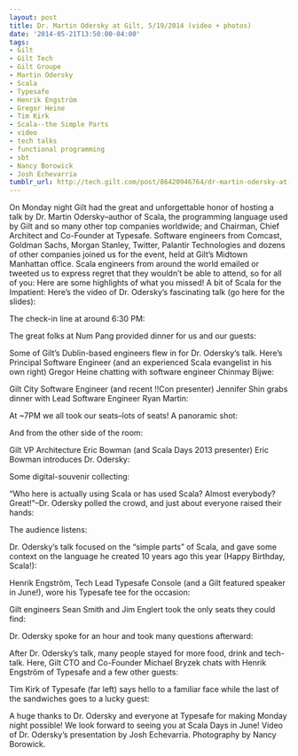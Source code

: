 ```yaml
---
layout: post
title: Dr. Martin Odersky at Gilt, 5/19/2014 (video + photos)
date: '2014-05-21T13:50:00-04:00'
tags:
- Gilt
- Gilt Tech
- Gilt Groupe
- Martin Odersky
- Scala
- Typesafe
- Henrik Engström
- Gregor Heine
- Tim Kirk
- Scala--the Simple Parts
- video
- tech talks
- functional programming
- sbt
- Nancy Borowick
- Josh Echevarria
tumblr_url: http://tech.gilt.com/post/86420946764/dr-martin-odersky-at-gilt-5-19-2014-video
---
```


On Monday night Gilt had the great and unforgettable honor of hosting a talk by Dr. Martin Odersky–author of Scala, the programming language used by Gilt and so many other top companies worldwide; and Chairman, Chief Architect and Co-Founder at Typesafe. Software engineers from Comcast, Goldman Sachs, Morgan Stanley, Twitter, Palantir Technologies and dozens of other companies joined us for the event, held at Gilt’s Midtown Manhattan office. Scala engineers from around the world emailed or tweeted us to express regret that they wouldn’t be able to attend, so for all of you: Here are some highlights of what you missed!
A bit of Scala for the Impatient: Here’s the video of Dr. Odersky’s fascinating talk (go here for the slides):

The check-in line at around 6:30 PM:

The great folks at Num Pang provided dinner for us and our guests:

Some of Gilt’s Dublin-based engineers flew in for Dr. Odersky’s talk. Here’s Principal Software Engineer (and an experienced Scala evangelist in his own right) Gregor Heine chatting with software engineer Chinmay Bijwe:

Gilt City Software Engineer (and recent !!Con presenter) Jennifer Shin grabs dinner with Lead Software Engineer Ryan Martin:

At ~7PM we all took our seats–lots of seats! A panoramic shot:

And from the other side of the room:

Gilt VP Architecture Eric Bowman (and Scala Days 2013 presenter) Eric Bowman introduces Dr. Odersky:

Some digital-souvenir collecting:

“Who here is actually using Scala or has used Scala? Almost everybody? Great!”–Dr. Odersky polled the crowd, and just about everyone raised their hands:

The audience listens:

Dr. Odersky’s talk focused on the “simple parts” of Scala, and gave some context on the language he created 10 years ago this year (Happy Birthday, Scala!):

Henrik Engström, Tech Lead Typesafe Console (and a Gilt featured speaker in June!), wore his Typesafe tee for the occasion:

Gilt engineers Sean Smith and Jim Englert took the only seats they could find:

Dr. Odersky spoke for an hour and took many questions afterward:

After Dr. Odersky’s talk, many people stayed for more food, drink and tech-talk. Here, Gilt CTO and Co-Founder Michael Bryzek chats with Henrik Engström of Typesafe and a few other guests:

Tim Kirk of Typesafe (far left) says hello to a familiar face while the last of the sandwiches goes to a lucky guest:

A huge thanks to Dr. Odersky and everyone at Typesafe for making Monday night possible! We look forward to seeing you at Scala Days in June!
Video of Dr. Odersky’s presentation by Josh Echevarria. Photography by Nancy Borowick.
